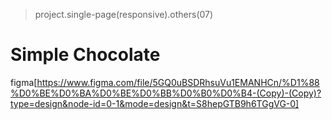 > project.single-page(responsive).others(07)

# Simple Chocolate
figma[https://www.figma.com/file/5GQ0uBSDRhsuVu1EMANHCn/%D1%88%D0%BE%D0%BA%D0%BE%D0%BB%D0%B0%D0%B4-(Copy)-(Copy)?type=design&node-id=0-1&mode=design&t=S8hepGTB9h6TGgVG-0]

